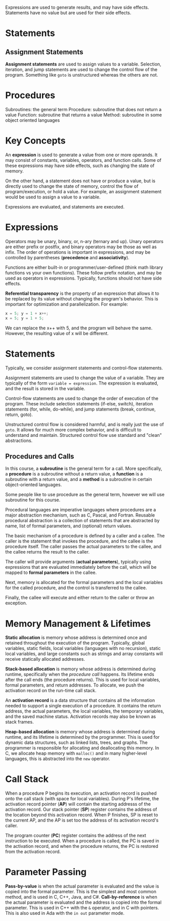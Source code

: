Expressions are used to generate results, and may have side effects. Statements have no value but are used for their side effects.

# Statements

## Assignment Statements

**Assignment statements** are used to assign values to a variable.
Selection, iteration, and jump statements are used to change the control flow of the program. Something like `goto` is unstructured whereas the others are not.

# Procedures

Subroutines: the general term
Procedure: subroutine that does not return a value
Function: subroutine that returns a value
Method: subroutine in some object oriented languages

# Key Concepts

An **expression** is used to generate a value from one or more operands. It may consist of constants, variables, operators, and function calls. Some of these expressions may have side effects, such as changing the state of memory.

On the other hand, a statement does not have or produce a value, but is directly used to change the state of memory, control the flow of program/execution, or hold a value. For example, an assignment statement would be used to assign a value to a variable.

Expressions are evaluated, and statements are executed.

# Expressions

Operators may be unary, binary, or, n-ary (ternary and up). Unary operators are either prefix or postfix, and binary operators may be those as well as infix. The order of operations is important in expressions, and may be controlled by parentheses (**precedence** and **associativity**).

Functions are either built-in or programmer/user-defined (think math library functions vs your own functions). These follow prefix notation, and may be used as operators in expressions. Typically, functions should not have side effects.

**Referential transparency** is the property of an expression that allows it to be replaced by its value without changing the program's behavior. This is important for optimization and parallelization. For example:

```c
x = 5; y = 1 + x++;
x = 5; y = 1 + 5;
```

We can replace the x++ with 5, and the program will behave the same. However, the resulting value of x will be different.

# Statements

Typically, we consider assignment statements and control-flow statements.

Assignment statements are used to change the value of a variable. They are typically of the form `variable = expression`. The expression is evaluated, and the result is stored in the variable.

Control-flow statements are used to change the order of execution of the program. These include selection statements (if-else, switch), iteration statements (for, while, do-while), and jump statements (break, continue, return, goto).

Unstructured control flow is considered harmful, and is really just the use of `goto`. It allows for much more complex behavior, and is difficult to understand and maintain.
Structured control flow use standard and "clean" abstractions.

## Procedures and Calls

In this course, a **subroutine** is the general term for a call. More specifically, a **procedure** is a subroutine without a return value, a **function** is a subroutine with a return value, and a **method** is a subroutine in certain object-oriented languages.

Some people like to use procedure as the general term, however we will use subroutine for this course.

Procedural languages are imperative languages where procedures are a major abstraction mechanism, such as C, Pascal, and Fortran. Reusable procedural abstraction is a collection of statements that are abstracted by name, list of formal parameters, and (optional) return values.

The basic mechanism of a procedure is defined by a caller and a callee. The caller is the statement that invokes the procedure, and the callee is the procedure itself. The caller passes the actual parameters to the callee, and the callee returns the result to the caller.

The caller will provide arguments (**actual parameters**), typically using expressions that are evaluated immediately before the call, which will be mapped to **formal parameters** in the callee.

Next, memory is allocated for the formal parameters and the local variables for the called procedure, and the control is transferred to the callee.

Finally, the callee will execute and either return to the caller or throw an exception.

# Memory Management & Lifetimes

**Static allocation** is memory whose address is determined once and retained throughout the execution of the program. Typically, global variables, static fields, local variables (languages with no recursion), static local variables, and large constants such as strings and array constants will receive statically allocated addresses.

**Stack-based allocation** is memory whose address is determined during runtime, specifically when the _procedure call_ happens. Its lifetime ends after the call ends (the procedure returns). This is used for local variables, formal parameters, and return addresses. To allocate, we push the activation record on the run-time call stack.

An **activation record** is a data structure that contains all the information needed to support a single execution of a procedure. It contains the return address, the actual parameters, the local variables, the temporary variables, and the saved machine status. Activation records may also be known as stack frames.

**Heap-based allocation** is memory whose address is determined during runtime, and its lifetime is determined by the programmer. This is used for dynamic data structures, such as linked lists, trees, and graphs. The programmer is responsible for allocating and deallocating this memory. In C, we allocate heap memory with `malloc()` and in many higher-level languages, this is abstracted into the `new` operator.

# Call Stack

When a procedure P begins its execution, an activation record is pushed onto the call stack (with space for local variables). During P's lifetime, the activation record pointer (**AP**) will contain the starting addresss of the activation record. Our stack pointer (**SP**) register contains the address of the location beyond this activation record. When P finishes, SP is reset to the current AP, and the AP is set too the address of its activation record's caller.

The program counter (**PC**) register contains the address of the next instruction to be executed. When a procedure is called, the PC is saved in the activation record, and when the procedure returns, the PC is restored from the activation record.

# Parameter Passing

**Pass-by-value** is when the actual parameter is evaluated and the value is copied into the formal parameter. This is the simplest and most common method, and is used in C, C++, Java, and C#.
**Call-by-reference** is when the actual parameter is evaluated and the address is copied into the formal parameter. This is used in C++ with the `&` operator, and in C with pointers. This is also used in Ada with the `in out` parameter mode.
